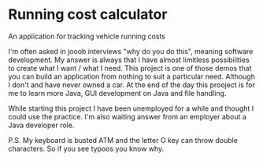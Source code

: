 Running cost calculator
===
An application for tracking vehicle running costs

I'm often asked in jooob interviews "why do you do this", meaning software development. My answer is always that I have almost limitless possibilities to create what I want / what I need.
This project is one of those demos that you can build an application from nothing to suit a particular need. Although I don't and have never owned a car.
At the end of the day this prooject is for me to learn more Java, GUI development on Java and file handling.

While starting this project I have been unemployed for a while and thought I could use the practice. I'm also waiting answer from an employer about a Java developer role.

P.S. My keyboard is busted ATM and the letter O key can throw double characters. So if you see typoos you know why.